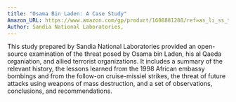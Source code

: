 ```yaml
---
title: "Osama Bin Laden: A Case Study"
Amazon_URL: https://www.amazon.com/gp/product/1608881288/ref=as_li_ss_tl?ie=UTF8&linkCode=ll1&tag=internetbo00a-20
Author: Sandia National Laboratories,
---
```

This study prepared by Sandia National Laboratories provided an open-source examination of the threat posed by Osama bin Laden, his al Qaeda organiation, and allied terrorist organizations. It includes a summary of the relevant history, the lessons learned from the 1998 African embassy bombings and from the follow-on cruise-missiel strikes, the threat of future attacks using weapons of mass destruction, and a set of observations, conclusions, and recommendations.